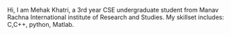Hi, I am Mehak Khatri, a 3rd year CSE undergraduate student from Manav Rachna International institute of Research and Studies.
My skillset includes: C,C++, python, Matlab.
